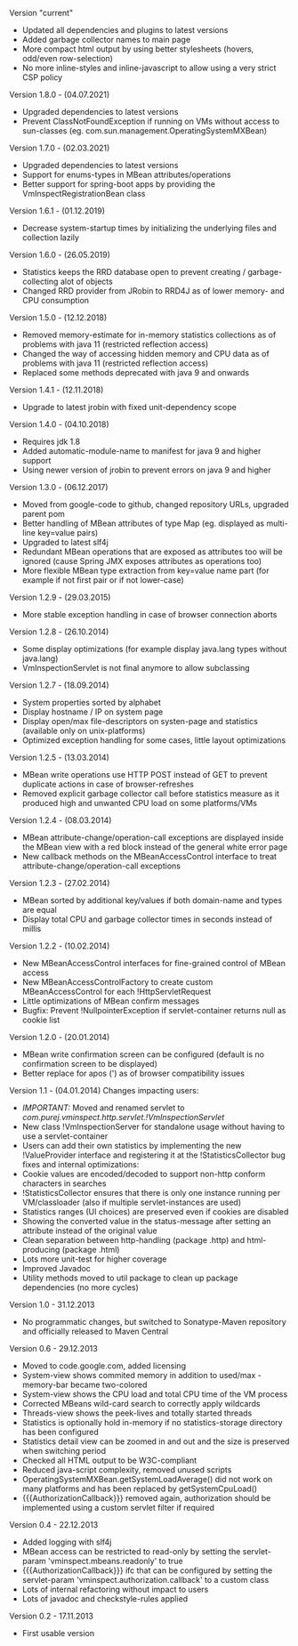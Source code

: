 Version "current"
- Updated all dependencies and plugins to latest versions
- Added garbage collector names to main page
- More compact html output by using better stylesheets (hovers, odd/even row-selection)
- No more inline-styles and inline-javascript to allow using a very strict CSP policy

Version 1.8.0 - (04.07.2021)
 - Upgraded dependencies to latest versions
 - Prevent ClassNotFoundException if running on VMs without access to sun-classes (eg. com.sun.management.OperatingSystemMXBean)

Version 1.7.0 - (02.03.2021)
 - Upgraded dependencies to latest versions
 - Support for enums-types in MBean attributes/operations
 - Better support for spring-boot apps by providing the VmInspectRegistrationBean class

Version 1.6.1 - (01.12.2019)
 - Decrease system-startup times by initializing the underlying files and collection lazily

Version 1.6.0 - (26.05.2019)
 - Statistics keeps the RRD database open to prevent creating / garbage-collecting alot of objects
 - Changed RRD provider from JRobin to RRD4J as of lower memory- and CPU consumption

Version 1.5.0 - (12.12.2018)
 - Removed memory-estimate for in-memory statistics collections as of problems with java 11 (restricted reflection access)
 - Changed the way of accessing hidden memory and CPU data as of problems with java 11 (restricted reflection access)
 - Replaced some methods deprecated with java 9 and onwards

Version 1.4.1 - (12.11.2018)
 - Upgrade to latest jrobin with fixed unit-dependency scope

Version 1.4.0 - (04.10.2018)
 - Requires jdk 1.8
 - Added automatic-module-name to manifest for java 9 and higher support
 - Using newer version of jrobin to prevent errors on java 9 and higher

Version 1.3.0 - (06.12.2017)
 - Moved from google-code to github, changed repository URLs, upgraded parent pom
 - Better handling of MBean attributes of type Map (eg. displayed as multi-line key=value pairs)
 - Upgraded to latest slf4j
 - Redundant MBean operations that are exposed as attributes too will be ignored (cause Spring JMX exposes attributes as operations too)
 - More flexible MBean type extraction from key=value name part (for example if not first pair or if not lower-case)

Version 1.2.9 - (29.03.2015)
 - More stable exception handling in case of browser connection aborts

Version 1.2.8 - (26.10.2014)
 - Some display optimizations (for example display java.lang types without java.lang)
 - VmInspectionServlet is not final anymore to allow subclassing

Version 1.2.7 - (18.09.2014)
 - System properties sorted by alphabet
 - Display hostname / IP on system page
 - Display open/max file-descriptors on systen-page and statistics (available only on unix-platforms)
 - Optimized exception handling for some cases, little layout optimizations

Version 1.2.5 - (13.03.2014)
 - MBean write operations use HTTP POST instead of GET to prevent duplicate actions in case of browser-refreshes
 - Removed explicit garbage collector call before statistics measure as it produced high and unwanted CPU load on some platforms/VMs

Version 1.2.4 - (08.03.2014)
 - MBean attribute-change/operation-call exceptions are displayed inside the MBean view with a red block instead of the general white error page
 - New callback methods on the MBeanAccessControl interface to treat attribute-change/operation-call exceptions

Version 1.2.3 - (27.02.2014)
 - MBean sorted by additional key/values if both domain-name and types are equal
 - Display total CPU and garbage collector times in seconds instead of millis

Version 1.2.2 - (10.02.2014)
 - New MBeanAccessControl interfaces for fine-grained control of MBean access
 - New MBeanAccessControlFactory to create custom MBeanAccessControl for each !HttpServletRequest
 - Little optimizations of MBean confirm messages
 - Bugfix: Prevent !NullpointerException if servlet-container returns null as cookie list

Version 1.2.0 - (20.01.2014)
 - MBean write confirmation screen can be configured (default is no confirmation screen to be displayed)
 - Better replace for apos (&#39;) as of browser compatibility issues


Version 1.1 - (04.01.2014)
Changes impacting users:
 - *IMPORTANT:* Moved and renamed servlet to _com.purej.vminspect.http.servlet.!VmInspectionServlet_
 - New class !VmInspectionServer for standalone usage without having to use a servlet-container
 - Users can add their own statistics by implementing the new !ValueProvider interface and registering it at the !StatisticsCollector bug fixes and internal optimizations:
 - Cookie values are encoded/decoded to support non-http conform characters in searches
 - !StatisticsCollector ensures that there is only one instance running per VM/classloader (also if multiple servlet-instances are used)
 - Statistics ranges (UI choices) are preserved even if cookies are disabled
 - Showing the converted value in the status-message after setting an attribute instead of the original value
 - Clean separation between http-handling (package .http) and html-producing (package .html)
 - Lots more unit-test for higher coverage
 - Improved Javadoc
 - Utility methods moved to util package to clean up package dependencies (no more cycles)


Version 1.0 - 31.12.2013
 - No programmatic changes, but switched to Sonatype-Maven repository and officially released to Maven Central


Version 0.6 - 29.12.2013
 - Moved to code.google.com, added licensing
 - System-view shows commited memory in addition to used/max - memory-bar became two-colored
 - System-view shows the CPU load and total CPU time of the VM process
 - Corrected MBeans wild-card search to correctly apply wildcards
 - Threads-view shows the peek-lives and totally started threads
 - Statistics is optionally hold in-memory if no statistics-storage directory has been configured
 - Statistics detail view can be zoomed in and out and the size is preserved when switching period
 - Checked all HTML output to be W3C-compliant
 - Reduced java-script complexity, removed unused scripts
 - OperatingSystemMXBean.getSystemLoadAverage() did not work on many platforms and has been replaced by getSystemCpuLoad() 
 - {{{AuthorizationCallback}}} removed again, authorization should be implemented using a custom servlet filter if required


Version 0.4 - 22.12.2013
 - Added logging with slf4j
 - MBean access can be restricted to read-only by setting the servlet-param 'vminspect.mbeans.readonly' to true
 - {{{AuthorizationCallback}}} ifc that can be configured by setting the servlet-param 'vminspect.authorization.callback' to a custom class
 - Lots of internal refactoring without impact to users
 - Lots of javadoc and checkstyle-rules applied


Version 0.2 - 17.11.2013
 - First usable version
